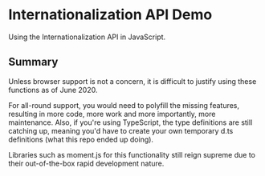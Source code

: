 # Internationalization API Demo

Using the Internationalization API in JavaScript.

## Summary

Unless browser support is not a concern, it is difficult to justify using these functions as of June 2020.

For all-round support, you would need to polyfill the missing features, resulting in more code, more work and more importantly, more maintenance. Also, if you're using TypeScript, the type definitions are still catching up, meaning you'd have to create your own temporary d.ts definitions (what this repo ended up doing).

Libraries such as moment.js for this functionality still reign supreme due to their out-of-the-box rapid development nature.
